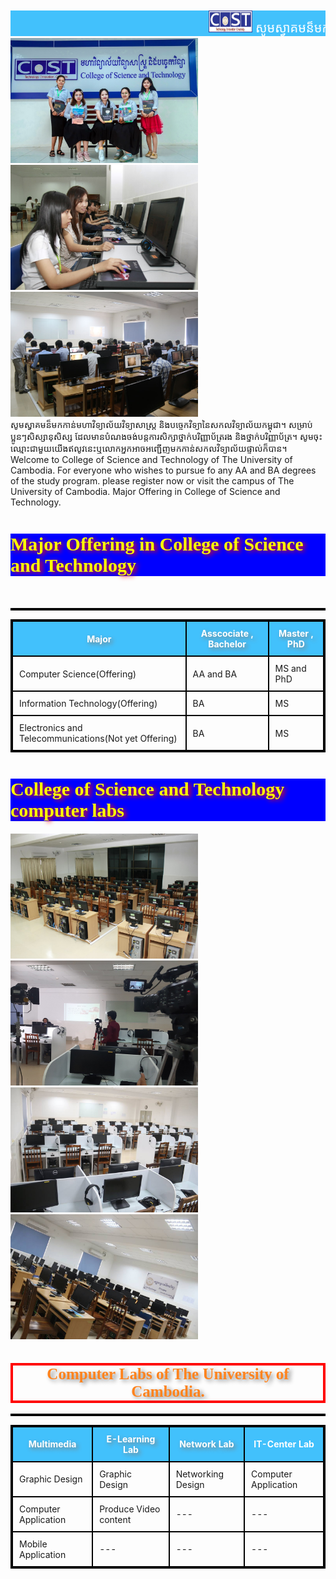   <head>
    <title>College CoST</title>
    <style>
      marquee{
      font-size: 20px;
      font-weight: 600px;
      color: white;
      font-family:align;
	  background-color: #42C1FC;
	  margin-top:10px;
	}
    </style>
  </head>
  <body >
  <marquee><img src="CoSTll.jpg" width="70px" height="35px" alt="W3docs" />
    សូមស្វាគមន៏មកកាន់!! IT Women in College Science and Technology!
       </marquee>
	   <img src="Students.jpg" width="300" height="200">
<img src="labs3.jpg" width="300" height="200">
<img src="labs2.jpg" width="300" height="200"><br>
សូមស្វាគមន៏មកកាន់មហាវិទ្យាល័យ​​​​​វិទ្យា​សាស្រ្ដ​ និងបច្ចេកវិទ្យានៃសកលវិទ្យាល័យក​​ម្ពុជា។​ សម្រាប់ប្អូនៗសិស្សានុសិស្ស ដែលមានបំណងចង់បន្តការសិក្សាថ្នាក់បរិញ្ញាប័ត្ររង និងថ្នាក់បរិញ្ញាប័ត្រ។ សូមចុះឈ្មោះជាមួយយើងឥលូវនេះឬលោក​​​អ្នកអាច​អញ្ជើញ​​​មកកាន់សកលវិទ្យាល័យផ្ទាល់ក៏បាន។<br>
Welcome to College of Science and Technology of The University of Cambodia. For everyone who wishes to pursue fo any AA and BA degrees of the study program. please register now or visit the campus of The University of Cambodia.
Major Offering in College of Science and Technology.
<h1 style="background-color: blue; text-shadow: 4px 2px 7px red; color: yellow; font-size:30px; font-family: Eras Demi ITC;">Major Offering in College of Science and Technology</h1>
<style>
<table> table {
    width:100%;
}
table, th, td {
    border: 2px solid black;
    border-collapse: collapse;
}
th, td {
    padding: 10px;
    text-align: left;
}
table#t01 tr:nth-child(even) {
    background-color: #42C1FC;
    text-align: left;
	
}
table#t01 tr:nth-child(odd) {
   background-color: white;
}
table#t01 th  {
    background-color:blue;
    color:white;
	
}
</style>
<br>

<table id="t01">
  <tr>
  <table style="width:100%">
  <tr>
    <th style="color: white; text-shadow: 3px 3px 7px gray; text-align:center; background-color:#42C1FC;">Major</th>
    <th style="color: white; text-shadow: 3px 3px 7px gray; text-align:center; background-color:#42C1FC;">Asscociate , Bachelor</th>    
    <th style="color: white; text-shadow: 3px 3px 7px gray; text-align:center; background-color:#42C1FC;">Master , PhD</th>
  </tr>
  <tr>
      <td>Computer Science(Offering)</td>
    <td>AA and BA</td>    
    <td>MS and PhD</td>
  </tr>
  <tr>
    <td>Information Technology(Offering)</td>
    <td>BA</td>    
    <td>MS</td>
  </tr>
  <tr>
    <td>Electronics and Telecommunications(Not yet Offering)</td>
    <td>BA</td>    
    <td>MS</td>
  </tr>
</table>
<h1 style="background-color: blue; text-shadow: 4px 2px 7px red; color: yellow; font-size:30px; font-family: Eras Demi ITC;">College of Science and Technology computer labs</h1>
<img src="computer4.jpg" width="300" height="200">
<img src="computer3.jpg" width="300" height="200">
<img src="computer 2.jpg" width="300" height="200">
<img src="computer.jpg" width="300" height="200"><br>
<h1 style="border: 4px solid red; text-shadow: 4px 3px 7px gray; color: #FE831D; font-size:25px; font-family: Eras Demi ITC; text-align:center;">Computer Labs of The University of Cambodia.</h1>
<table id="t02">
<tr>
<table style="width:100%">
<tr>
<th style="color: white; text-shadow: 3px 3px 7px gray; text-align:center; background-color:#42C1FC;">Multimedia</th>
<th style="color: white; text-shadow: 3px 3px 7px gray; text-align:center; background-color:#42C1FC;">E-Learning Lab</th>
<th style="color: white; text-shadow: 3px 3px 7px gray; text-align:center; background-color:#42C1FC;">Network Lab</th>
<th style="color: white; text-shadow: 3px 3px 7px gary; text-align:center; background-color:#42C1FC;">IT-Center Lab</th>
</tr>
<tr>
<td>Graphic Design</td>
<td>Graphic Design</td>
<td>Networking Design</td>
<td>Computer Application</td>
</tr>
<tr>
<td>Computer Application</td>
<td>Produce Video content</td>
<td>---</td>
<td>---</td>
</tr>
<tr>
<td>Mobile Application</td>
<td>---</td>
<td>---</td>
<td>---</td>
